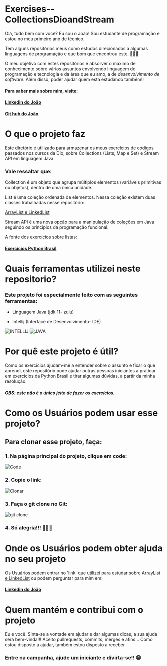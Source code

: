 # Exercises--CollectionsDioandStream

Olá, tudo bem com você? Eu sou o João! Sou estudante de programação e estou no meu primeiro ano de técnico.

Tem alguns repositórios meus como estudos direcionados a algumas linguagens de programação e que bom que encontrou este. 👏👏👏

O meu objetivo com estes repositórios é absorver o máximo de conhecimento sobre vários assuntos envolvendo linguagem de programação e tecnologia e da área que eu amo, a de *desenvolvimento de software*. Além disso, poder ajudar quem está estudando também!! 

#### Para saber mais sobre mim, visite:

#### [Linkedin do João](https://www.linkedin.com/in/joaovitorqueiroz/)

#### [Git hub do João](https://github.com/joaovq)


# O que o projeto faz

Este diretório é utilizado para armazenar os meus exercícios de códigos passados nos cursos da Dio, sobre Collections (Lists, Map e Set) e Stream API em linguagem Java. 

###  **Vale ressaltar que:** 

Collection é um objeto que agrupa múltiplos elementos (variáveis primitivas ou objetos), dentro de uma única unidade.

List é uma coleção ordenada de elementos. Nessa coleção existem duas classes trabalhadas nesse repositório:

[ArrayList e LinkedList](https://www.devmedia.com.br/java-collections-como-utilizar-collections/18450)

Stream API é uma nova opção para a manipulação de coleções em Java seguindo os princípios da programação funcional.

A fonte dos exercícios sobre listas:

#### [Exercícios Python Brasil](https://wiki.python.org.br/ExerciciosListas)

# Quais ferramentas utilizei neste repositorio?

### Este projeto foi especialmente feito com as seguintes ferramentas:

+ Linguagem Java (jdk 11- zulu)
                                    
+ Intellij (Interface de Desenvolvimento- IDE)

 ![INTELLIJ](https://financesonline.com/uploads/2019/08/IntelliJ-Idea-logo1.png)  ![JAVA](https://www.codeproject.com/KB/java/Graphic_Context/300px-Java_logo_svg.png)



# Por quê este projeto é útil?

Como os exercicios ajudam-me a entender sobre o assunto e fixar o que aprendi, este repositório pode ajudar outras pessoas iniciantes a praticar em exercícios da Python Brasil e tirar algumas dúvidas, a partir da minha resolução.

##### **OBS: este não é o único jeito de fazer os exercícios.**

# Como os Usuários podem usar esse projeto?

## Para clonar esse projeto, faça:  

### 1. **Na página principal do projeto, clique em code:**

![Code](https://user-images.githubusercontent.com/101160670/174395306-b1145b8b-f68e-4cb5-9842-f491224f6c40.PNG)


### 2.  **Copie o link:**

![Clonar](https://user-images.githubusercontent.com/101160670/174395320-7c6b66d2-8195-40d2-b857-8f5a94749213.PNG)



### 3.  **Faça o git clone no Git:**

![git clone](https://user-images.githubusercontent.com/101160670/174393044-ed51c1b3-05a2-4f26-890c-b869774b5420.PNG)

### 4. **Só alegria!!!** 👏👏👏




# Onde os Usuários podem obter ajuda no seu projeto

Os Usuários podem entrar no 'link' que utilizei para estudar sobre [ArrayList e LinkedList](https://www.devmedia.com.br/java-collections-como-utilizar-collections/18450)
ou podem perguntar para mim em:

#### [Linkedin do João](https://www.linkedin.com/in/joaovitorqueiroz/)




# Quem mantém e contribui com o projeto

Eu e você. Sinta-se a vontade em ajudar e dar algumas dicas, a sua ajuda será bem-vinda!!! Aceito pullrequests, commits, merges e afins...
Como estou disposto a ajudar, também estou disposto a receber.

### Entre na campanha, ajude um iniciante e divirta-se!! 😁
